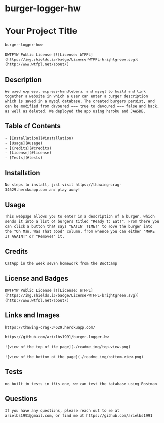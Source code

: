 # burger-logger-hw

# Your Project Title

    burger-logger-how

    DWTFYW Public License [![License: WTFPL](https://img.shields.io/badge/License-WTFPL-brightgreen.svg)](http://www.wtfpl.net/about/)

## Description

    We used express, express-handlebars, and mysql to build and link together a website in which a user can enter a burger description which is saved in a mysql database. The created burgers persist, and can be modified from devoured === true to devoured === false and back, as well as deleted. We deployed the app using heroku and JAWSDB. 

## Table of Contents

    - [Installation](#installation)
    - [Usage](#usage)
    - [Credits](#credits)
    - [License](#license)
    - [Tests](#tests)

## Installation

    No steps to install, just visit https://thawing-crag-34629.herokuapp.com and play away!

## Usage 

    This webpage allows you to enter in a description of a burger, which sends it into a list of burgers titled "Ready to Eat!". From there you can click a button that says "EATIN' TIME!" to move the burger into the "Oh Man, Was That Good" column, from whence you can either "MAKE IT AGAIN!" or "Remove!" it.

## Credits

    CatApp in the week seven homework from the Bootcamp

## License and Badges

    DWTFYW Public License [![License: WTFPL](https://img.shields.io/badge/License-WTFPL-brightgreen.svg)](http://www.wtfpl.net/about/)

## Links and Images

    https://thawing-crag-34629.herokuapp.com/

    https://github.com/arielbs1991/burger-logger-hw

    ![view of the top of the page](./readme_img/top-view.png)

    ![view of the bottom of the page](./readme_img/bottom-view.png) 

## Tests

    no built in tests in this one, we can test the database using Postman

## Questions

    If you have any questions, please reach out to me at arielbs1991@gmail.com, or find me at https://github.com/arielbs1991

    
